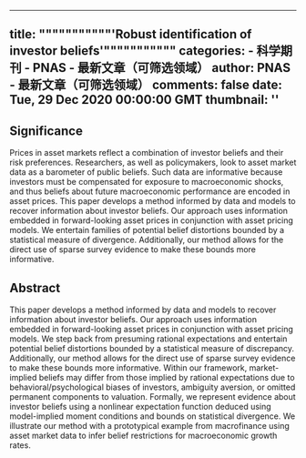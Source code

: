 
---
title: """""""""""'Robust identification of investor beliefs'"""""""""""
categories: 
    - 科学期刊
    - PNAS - 最新文章（可筛选领域）
author: PNAS - 最新文章（可筛选领域）
comments: false
date: Tue, 29 Dec 2020 00:00:00 GMT
thumbnail: ''
---

<div>   
<h2 class>Significance</h2><p id="p-6">Prices in asset markets reflect a combination of investor beliefs and their risk preferences. Researchers, as well as policymakers, look to asset market data as a barometer of public beliefs. Such data are informative because investors must be compensated for exposure to macroeconomic shocks, and thus beliefs about future macroeconomic performance are encoded in asset prices. This paper develops a method informed by data and models to recover information about investor beliefs. Our approach uses information embedded in forward-looking asset prices in conjunction with asset pricing models. We entertain families of potential belief distortions bounded by a statistical measure of divergence. Additionally, our method allows for the direct use of sparse survey evidence to make these bounds more informative.</p><h2>Abstract</h2><p id="p-7">This paper develops a method informed by data and models to recover information about investor beliefs. Our approach uses information embedded in forward-looking asset prices in conjunction with asset pricing models. We step back from presuming rational expectations and entertain potential belief distortions bounded by a statistical measure of discrepancy. Additionally, our method allows for the direct use of sparse survey evidence to make these bounds more informative. Within our framework, market-implied beliefs may differ from those implied by rational expectations due to behavioral/psychological biases of investors, ambiguity aversion, or omitted permanent components to valuation. Formally, we represent evidence about investor beliefs using a nonlinear expectation function deduced using model-implied moment conditions and bounds on statistical divergence. We illustrate our method with a prototypical example from macrofinance using asset market data to infer belief restrictions for macroeconomic growth rates.</p>  
</div>
            